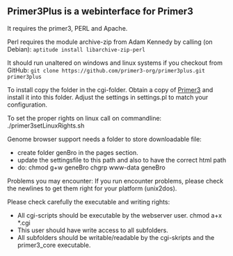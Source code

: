 Primer3Plus is a webinterface for Primer3
-----------------------------------------

It requires the primer3, PERL and Apache.

Perl requires the module archive-zip from Adam Kennedy
by calling (on Debian): 
`aptitude install libarchive-zip-perl`

It should run unaltered on windows and linux systems if you 
checkout from GitHub:
`git clone https://github.com/primer3-org/primer3plus.git primer3plus`

To install copy the folder in the cgi-folder. Obtain a copy
of [Primer3](https://github.com/primer3-org) and install it into this folder. Adjust the 
settings in settings.pl to match your configuration.

To set the proper rights on linux call on commandline:
./primer3setLinuxRights.sh

Genome browser support needs a folder to store downloadable file:
- create folder genBro in the pages section.
- update the settingsfile to this path and also to have the correct html path
- do:
    chmod g+w geneBro
    chgrp www-data geneBro

Problems you may encounter:
If you run encounter problems, please check the newlines to 
get them right for your platform (unix2dos).

Please check carefully the executable and writing rights:
- All cgi-scripts should be executable by the webserver user.
    chmod a+x *.cgi
- This user should have write access to all subfolders.
- All subfolders should be writable/readable by the cgi-skripts
  and the primer3_core executable. 

